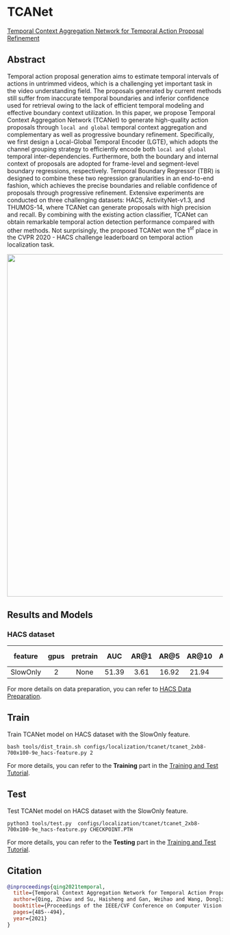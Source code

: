 # TCANet

[Temporal Context Aggregation Network for Temporal Action Proposal Refinement](https://openaccess.thecvf.com/content/CVPR2021/papers/Qing_Temporal_Context_Aggregation_Network_for_Temporal_Action_Proposal_Refinement_CVPR_2021_paper.pdf)

<!-- [ALGORITHM] -->

## Abstract

<!-- [ABSTRACT] -->

Temporal action proposal generation aims to estimate temporal intervals of actions in untrimmed videos, which is a challenging yet important task in the video understanding field.
The proposals generated by current methods still suffer from inaccurate temporal boundaries and inferior confidence used for retrieval owing to the lack of efficient temporal modeling and effective boundary context utilization.
In this paper, we propose Temporal Context Aggregation Network (TCANet) to generate high-quality action proposals through `local and global` temporal context aggregation and complementary as well as progressive boundary refinement.
Specifically, we first design a Local-Global Temporal Encoder (LGTE), which adopts the channel grouping strategy to efficiently encode both `local and global` temporal inter-dependencies.
Furthermore, both the boundary and internal context of proposals are adopted for frame-level and segment-level boundary regressions, respectively.
Temporal Boundary Regressor (TBR) is designed to combine these two regression granularities in an end-to-end fashion, which achieves the precise boundaries and reliable confidence of proposals through progressive refinement. Extensive experiments are conducted on three challenging datasets: HACS, ActivityNet-v1.3, and THUMOS-14, where TCANet can generate proposals with high precision and recall. By combining with the existing action classifier, TCANet can obtain remarkable temporal action detection performance compared with other methods. Not surprisingly, the proposed TCANet won the 1$^{st}$ place in the CVPR 2020 - HACS challenge leaderboard on temporal action localization task.

<!-- [IMAGE] -->

<div align=center>
<img src="https://user-images.githubusercontent.com/35267818/223302449-8891241c-e84a-4c74-bf31-073d6a75b33a.png" width="800"/>
</div>

## Results and Models

### HACS dataset

| feature  | gpus | pretrain |  AUC  | AR@1 | AR@5  | AR@10 | AR@100 | gpu_mem(M) | iter time(s) |                     config                     |                     ckpt                     |                     log                     |
| :------: | :--: | :------: | :---: | :--: | :---: | :---: | :----: | :--------: | :----------: | :--------------------------------------------: | :------------------------------------------: | :-----------------------------------------: |
| SlowOnly |  2   |   None   | 51.39 | 3.61 | 16.92 | 21.94 | 62.80  |     -      |      -       | [config](/configs/localization/tcanet/tcanet_2xb8-700x100-9e_hacs-feature.py) | [ckpt](https://download.openmmlab.com/mmaction/v1.0/localization/tcanet/tcanet_2xb8-700x100-9e_hacs-feature_20230621-d6bc10b0.pth) | [log](https://download.openmmlab.com/mmaction/v1.0/localization/tcanet/tcanet_2xb8-700x100-9e_hacs-feature.log) |

For more details on data preparation, you can refer to [HACS Data Preparation](/tools/data/hacs/README.md).

## Train

Train TCANet model on HACS dataset with the SlowOnly feature.

```shell
bash tools/dist_train.sh configs/localization/tcanet/tcanet_2xb8-700x100-9e_hacs-feature.py 2
```

For more details, you can refer to the **Training** part in the [Training and Test Tutorial](/docs/en/user_guides/train_test.md).

## Test

Test TCANet model on HACS dataset with the SlowOnly feature.

```shell
python3 tools/test.py  configs/localization/tcanet/tcanet_2xb8-700x100-9e_hacs-feature.py CHECKPOINT.PTH
```

For more details, you can refer to the **Testing** part in the [Training and Test Tutorial](/docs/en/user_guides/train_test.md).

## Citation

<!-- [DATASET] -->

```BibTeX
@inproceedings{qing2021temporal,
  title={Temporal Context Aggregation Network for Temporal Action Proposal Refinement},
  author={Qing, Zhiwu and Su, Haisheng and Gan, Weihao and Wang, Dongliang and Wu, Wei and Wang, Xiang and Qiao, Yu and Yan, Junjie and Gao, Changxin and Sang, Nong},
  booktitle={Proceedings of the IEEE/CVF Conference on Computer Vision and Pattern Recognition},
  pages={485--494},
  year={2021}
}
```
